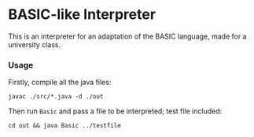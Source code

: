 # BASIC-like Interpreter

This is an interpreter for an adaptation of the BASIC language, made for a university class.

### Usage

Firstly, compile all the java files:

```javac ./src/*.java -d ./out```

Then run `Basic` and pass a file to be interpreted; test file included:

```cd out && java Basic ../testfile```

